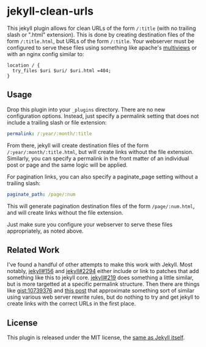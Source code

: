 jekyll-clean-urls
=================

This jekyll plugin allows for clean URLs of the form `/:title` (with no
trailing slash or ".html" extension).  This is done by creating destination
files of the form `/:title.html`, but URLs of the form `/:title`.  Your
webserver must be configured to serve these files using something like apache's
[multiviews][] or with an nginx config similar to:

``` nginx
location / {
  try_files $uri $uri/ $uri.html =404;
}
```

[multiviews]: https://httpd.apache.org/docs/2.4/content-negotiation.html#multiviews


Usage
------

Drop this plugin into your `_plugins` directory.  There are no new
configuration options.  Instead, just specify a permalink setting that does not
include a trailing slash or file extension:

``` yaml
permalink: /:year/:month/:title
```

From there, jekyll will create destination files of the form
`/:year/:month/:title.html`, but will create links without the file extension.
Similarly, you can specify a permalink in the front matter of an individual
post or page and the same logic will be applied.  

For pagination links, you can also specify a paginate\_page setting without a
trailing slash:

``` yaml
paginate_path: /page/:num
```

This will generate pagination destination files of the form `/page/:num.html`,
and will create links without the file extension.

Just make sure you configure your webserver to serve these files appropriately,
as noted above.


Related Work
------------

I've found a handful of other attempts to make this work with Jekyll.  Most
notably, [jekyll#156][] and [jekyll#2294][] either include or link to patches
that add something like this to jekyll core.  [jekyll#219][] does something a
little similar, but is more targetted at a specific permalink structure.  Then
there are things like [gist:10739376][] and [this post][aminbandali] that
approximate something sort of similar using various web server rewrite rules,
but do nothing to try and get jekyll to create links with the correct URLs in
the first place.

[jekyll#156]: https://github.com/jekyll/jekyll/issues/156
[jekyll#2294]: https://github.com/jekyll/jekyll/issues/2294
[jekyll#219]: https://github.com/jekyll/jekyll/issues/219
[gist:10739376]: https://gist.github.com/andrewlkho/10739376
[aminbandali]: http://aminbandali.com/misc/clean-urls/


License
-------

This plugin is released under the MIT license, the [same as Jekyll itself][jekyll-mit].

[jekyll-mit]: https://github.com/jekyll/jekyll/blob/master/LICENSE

